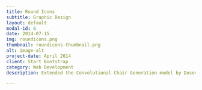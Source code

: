 ```yaml
---
title: Round Icons
subtitle: Graphic Design
layout: default
modal-id: 6
date: 2014-07-15
img: roundicons.png
thumbnail: roundicons-thumbnail.png
alt: image-alt
project-date: April 2014
client: Start Bootstrap
category: Web Development
description: Extended the Convolutional Chair Generation model by Dosovitskiy et al. for a 3-DOF CRS Robot. Reconstruction of robot poses using joint angles and viewpoint enables us to perform local planning by checking obstacle intersection in the image space by key-point mapping. This in turn helps build the final PRM for robot path planning. Currently working on creating an example dataset of the CRS-Robot for the model.

---
```

